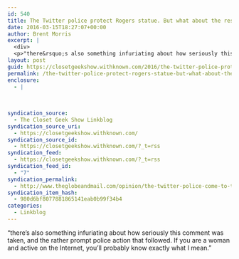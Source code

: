 ```yaml
---
id: 540
title: The Twitter police protect Rogers statue. But what about the rest of us?
date: 2016-03-15T18:27:07+00:00
author: Brent Morris
excerpt: |
  <div>
  <p>"there&rsquo;s also something infuriating about how seriously this comment was taken, and the rather prompt police action that followed. If you are a woman and active on the Internet, you&rsquo;ll probably know exactly what I mean."</p></div>
layout: post
guid: https://closetgeekshow.withknown.com/2016/the-twitter-police-protect-rogers-statue-but-what-about-the
permalink: /the-twitter-police-protect-rogers-statue-but-what-about-the-rest-of-us/
enclosure:
  - |
    
    
    
syndication_source:
  - The Closet Geek Show Linkblog
syndication_source_uri:
  - https://closetgeekshow.withknown.com/
syndication_source_id:
  - https://closetgeekshow.withknown.com/?_t=rss
syndication_feed:
  - https://closetgeekshow.withknown.com/?_t=rss
syndication_feed_id:
  - "7"
syndication_permalink:
  - http://www.theglobeandmail.com/opinion/the-twitter-police-come-to-the-aid-of-corporate-statues-but-what-about-the-rest-of-us/article29216536/?click=sf_globe
syndication_item_hash:
  - 980d6bf8077881865141eab0b99f34b4
categories:
  - Linkblog
---
```

<div class="known-bookmark">
  <p>
    &#8220;there’s also something infuriating about how seriously this comment was taken, and the rather prompt police action that followed. If you are a woman and active on the Internet, you’ll probably know exactly what I mean.&#8221;
  </p>
</div>